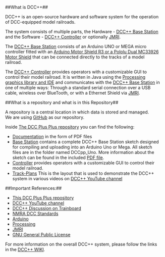 ##What is DCC++##

DCC++ is an open-source hardware and software system for the operation of DCC-equipped model railroads.

The system consists of multiple parts, the Hardware - [DCC++ Base Station](https://github.com/DccPlusPlus/BaseStation) and the Software - [DCC++ Controller](https://github.com/DccPlusPlus/Controller) or optionally [JMRI](http://www.jmri.org/).

The [DCC++ Base Station](https://github.com/DccPlusPlus/BaseStation) consists of an Arduino UNO or MEGA micro controller fitted with an [Arduino Motor Shield R3 or a Pololu Dual MC33926 Motor Shield](https://github.com/DccPlusPlus/Documentation/blob/master/Motor%20Shield%20Pin%20Mappings.pdf) that can be connected directly to the tracks of a model railroad.

The [DCC++ Controller](https://github.com/DccPlusPlus/Controller) provides operators with a customizable GUI to control their model railroad. It is written in Java using the [Processing graphics library and IDE](https://processing.org/) and communicates with the [DCC++ Base Station](https://github.com/DccPlusPlus/BaseStation) in one of multiple ways: Through a standard serial connection over a USB cable, wireless over BlueTooth, or with a Ethernet Shield via [JMRI](http://www.jmri.org/).

##What is a repository and what is in this Repository##

A repository is a central location in which data is stored and managed.  
We are using [GitHub](https://github.com/) as our repository.  

Inside [The DCC Plus Plus repository](https://github.com/DccPlusPlus?tab=repositories) you can find the following:  


- [Documentation](https://github.com/DccPlusPlus/Documentation) in the form of PDF files  
- [Base Station](https://github.com/DccPlusPlus/BaseStation) contains a complete DCC++ Base Station sketch designed for compiling and uploading into an Arduino Uno or Mega. All sketch files are in the folder named DCCpp_Uno. More information about the sketch can be found in the included [PDF file](https://github.com/DccPlusPlus/BaseStation/blob/master/DCC%2B%2B%20Arduino%20Sketch.pdf).  
- [Controller](https://github.com/DccPlusPlus/Controller) provides operators with a customizable GUI to control their model railroad.  
- [Track-Plans](https://github.com/DccPlusPlus/Track-Plans) This is the layout that is used to demonstrate the DCC++ system in various videos on [DCC++ YouTube channel](https://www.youtube.com/channel/UCJmvQx-fe0OMAIH-_g-_rZw) 

##Important References:##
  
- [This DCC Plus Plus repository](https://github.com/DccPlusPlus?tab=repositories)  
- [DCC++ YouTube channel](https://www.youtube.com/channel/UCJmvQx-fe0OMAIH-_g-_rZw)  
- [DCC++ Discussion on Trainboard](http://www.trainboard.com/highball/index.php?threads/introducing-dcc-a-complete-open-source-dcc-station-and-interface.84800/)  
- [NMRA DCC Standards](http://www.nmra.org/index-nmra-standards-and-recommended-practices)  
- [Arduino](http://www.arduino.cc/)  
- [Processing](http://processing.org/)  
- [JMRI](http://www.jmri.org/)  
- [GNU General Public License](http://opensource.org/licenses/GPL-3.0)  


For more information on the overall DCC++ system, please follow the links in the [DCC++ WIKI](https://github.com/DccPlusPlus/BaseStation/wiki).  
